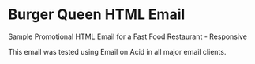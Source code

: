 # Burger Queen HTML Email
Sample Promotional HTML Email for a Fast Food Restaurant - Responsive

This email was tested using Email on Acid in all major email clients.

